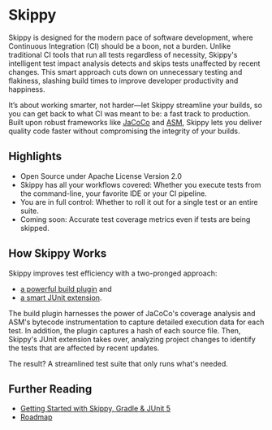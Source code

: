 # Skippy

Skippy is designed for the modern pace of software development, where Continuous Integration (CI) should be a boon, not 
a burden. Unlike traditional CI tools that run all tests regardless of necessity, Skippy's intelligent test impact
analysis detects and skips tests unaffected by recent changes. This smart approach cuts down on unnecessary testing 
and flakiness, slashing build times to improve developer productivity and happiness.

It’s about working smarter, not harder—let Skippy streamline your builds, so you can get back to what CI was meant to 
be: a fast track to production. Built upon robust frameworks like [JaCoCo](https://github.com/jacoco/jacoco) and [ASM](https://asm.ow2.io/), Skippy lets you deliver quality code 
faster without compromising the integrity of your builds. 

## Highlights

- Open Source under Apache License Version 2.0
- Skippy has all your workflows covered: Whether you execute tests from the command-line, your favorite IDE or your CI pipeline.
- You are in full control: Whether to roll it out for a single test or an entire suite.
- Coming soon: Accurate test coverage metrics even if tests are being skipped.

## How Skippy Works

Skippy improves test efficiency with a two-pronged approach: 
- [a powerful build plugin](skippy-gradle) and 
- [a smart JUnit extension](skippy-junit5). 

The build plugin harnesses the power of JaCoCo's coverage analysis and ASM's bytecode instrumentation to capture 
detailed execution data for each test. In addition, the plugin captures a hash of each source file. Then, Skippy's JUnit
extension takes over, analyzing project changes to identify the tests that are affected by recent updates.

The result? A streamlined test suite that only runs what's needed.

## Further Reading

- [Getting Started with Skippy, Gradle & JUnit 5](SKIPPY-GRADLE-JUNIT5.md)
- [Roadmap](ROADMAP.md)